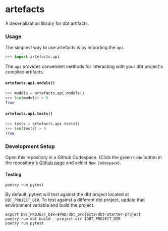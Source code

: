 # artefacts

A deserialization library for dbt artifacts.

### Usage

The simplest way to use artefacts is by importing the `api`.

```py
>>> import artefacts.api

```

The `api` provides convenient methods for interacting with your dbt project's compiled artifacts.

#### `artefacts.api.models()`

```py
>>> models = artefacts.api.models()
>>> len(models) > 0
True

```

#### `artefacts.api.tests()`

```py
>>> tests = artefacts.api.tests()
>>> len(tests) > 0
True

```

### Development Setup

Open this repository in a Github Codespace. (Click the green `Code` button in the repository's [Github page](https://github.com/tjwaterman99/artefacts) and select `New Codespace`).

#### Testing

```
poetry run pytest
```

By default, pytest will test against the dbt project located at `DBT_PROJECT_DIR`. To test against a different dbt project, update that environment variable and build the project.

```
export DBT_PROJECT_DIR=$PWD/dbt_projects/dbt-starter-project
poetry run dbt build --project-dir $DBT_PROJECT_DIR
poetry run pytest
```